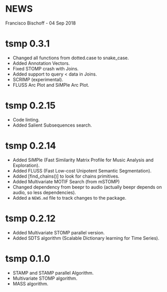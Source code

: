 NEWS
================
Francisco Bischoff
\- 04 Sep 2018

<!-- NEWS.md is generated from NEWS.Rmd. Please edit that file -->

# tsmp 0.3.1

  - Changed all functions from dotted.case to snake\_case.
  - Added Annotation Vectors.
  - Fixed STOMP crash with Joins.
  - Added support to query \< data in Joins.
  - SCRIMP (experimental).
  - FLUSS Arc Plot and SiMPle Arc Plot.

# tsmp 0.2.15

  - Code linting.
  - Added Salient Subsequences search.

# tsmp 0.2.14

  - Added SiMPle (Fast Similarity Matrix Profile for Music Analysis and
    Exploration).
  - Added FLUSS (Fast Low-cost Unipotent Semantic Segmentation).
  - Added \[find\_chains()\] to look for chains primitives.
  - Added Multivariate MOTIF Search (from mSTOMP)
  - Changed dependency from beepr to audio (actually beepr depends on
    audio, so less dependencies).
  - Added a `NEWS.md` file to track changes to the package.

# tsmp 0.2.12

  - Added Multivariate STOMP parallel version.
  - Added SDTS algorithm (Scalable Dictionary learning for Time Series).

# tsmp 0.1.0

  - STAMP and STAMP parallel Algorithm.
  - Multivariate STOMP algorithm.
  - MASS algorithm.
